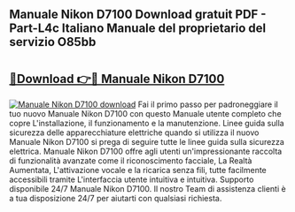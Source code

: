## Manuale Nikon D7100 Download gratuit PDF - Part-L4c Italiano Manuale del proprietario del servizio O85bb

# <h2><a href="http://dfh3sc.blite.top/?on=Manuale+Nikon+D7100">🔗Download 👉🔴 Manuale Nikon D7100</a></h2>

[![Manuale Nikon D7100 download](https://i.imgur.com/lujVjoI.png)](http://dfh3sc.blite.top/?on=Manuale+Nikon+D7100)
Fai il primo passo per padroneggiare il tuo nuovo Manuale Nikon D7100 con questo Manuale utente completo che copre L'installazione, il funzionamento e la manutenzione. Linee guida sulla sicurezza delle apparecchiature elettriche quando si utilizza il nuovo Manuale Nikon D7100 si prega di seguire tutte le linee guida sulla sicurezza elettrica. Manuale Nikon D7100 offre agli utenti un'impressionante raccolta di funzionalità avanzate come il riconoscimento facciale, La Realtà Aumentata, L'attivazione vocale e la ricarica senza fili, tutte facilmente accessibili tramite L'interfaccia utente intuitiva e intuitiva. Supporto disponibile 24/7 Manuale Nikon D7100. Il nostro Team di assistenza clienti è a tua disposizione 24/7 per aiutarti con qualsiasi richiesta.
